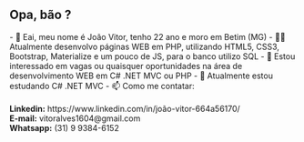<h2 style="justify: center;">Opa, bão ?</h2>
- 👋 Eai, meu nome é João Vitor, tenho 22 ano e moro em Betim (MG)
- 👨‍💻 Atualmente desenvolvo páginas WEB em PHP, utilizando HTML5, CSS3, Bootstrap, Materialize e um pouco de JS, para o banco utilizo SQL
- 👀 Estou interessado em vagas ou quaisquer oportunidades na área de desenvolvimento WEB em C# .NET MVC ou PHP
- 🌱 Atualmente estou estudando C# .NET MVC 
- 📫 Como me contatar: <br>
<br><b>Linkedin:</b> https://www.linkedin.com/in/joão-vitor-664a56170/
<br><b>E-mail:</b> vitoralves1604@gmail.com
<br><b>Whatsapp:</b> (31) 9 9384-6152

<!---
lled16/lled16 is a ✨ special ✨ repository because its `README.md` (this file) appears on your GitHub profile.
You can click the Preview link to take a look at your changes.
--->
